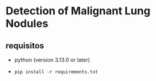 # Detection of Malignant Lung Nodules

## requisitos

* python (version 3.13.0 or later)
* ```
  pip install -r requirements.txt
  ```
